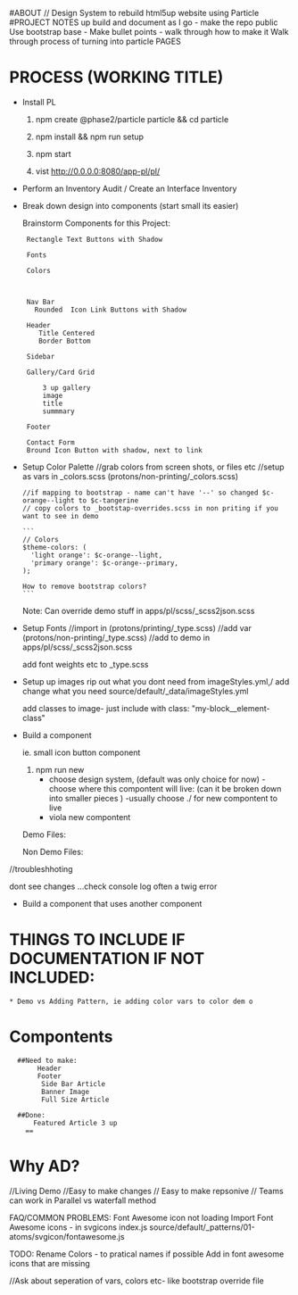 #ABOUT 
// Design System to rebuild html5up website using Particle 
#PROJECT NOTES
up build and document as I go - make the repo public 
Use bootstrap base - 
Make bullet points - walk through how to make it 
Walk through process of turning into particle 
PAGES 

# PROCESS (WORKING TITLE)
* Install PL 
    1. npm create @phase2/particle particle && cd particle
    
    2. npm install && npm run setup
    
    3. npm start
    
    4. vist http://0.0.0.0:8080/app-pl/pl/
    
*  Perform an Inventory Audit / Create an Interface Inventory 
*  Break down design into components (start small its easier)
    
    Brainstorm Components for this Project: 
    
        
     
        
        Rectangle Text Buttons with Shadow 
        
        Fonts
        
        Colors 
        
       
        
        Nav Bar
          Rounded  Icon Link Buttons with Shadow 
        
        Header 
           Title Centered
           Border Bottom 
           
        Sidebar
        
        Gallery/Card Grid 
                
            3 up gallery 
            image
            title
            summmary 
        
        Footer 
        
        Contact Form
        Bround Icon Button with shadow, next to link 
         
        
* Setup Color Palette 
    //grab colors from screen shots, or files etc
     //setup as vars in _colors.scss (protons/non-printing/_colors.scss)
    
    
      //if mapping to bootstrap - name can't have '--' so changed $c-orange--light to $c-tangerine
      // copy colors to _bootstap-overrides.scss in non priting if you want to see in demo  
      
      ```
      // Colors
      $theme-colors: (
        'light orange': $c-orange--light,
        'primary orange': $c-orange--primary,
      );
      
      How to remove bootstrap colors? 
      ```
      
      
     Note:  Can override demo stuff in apps/pl/scss/_scss2json.scss
     
* Setup Fonts
  //import in (protons/printing/_type.scss)
  //add var  (protons/non-printing/_type.scss) 
  //add to demo in apps/pl/scss/_scss2json.scss
  
  add font weights etc to _type.scss
  
  
    
  


* Setup up images
  rip out what you dont need from imageStyles.yml,/ add change what you need 
  source/default/_data/imageStyles.yml
  
  
  add classes to image- just include with class: "my-block__element-class"
  

* Build a component

  ie. small icon button component
  
  1.  npm run new
      - choose design system, (default was only choice for now) 
      -choose where this compontent will live:  (can it be broken down into smaller pieces )
      -usually choose ./ for new compontent to live
      - viola new compontent
     
    
    
   Demo Files: 
   
   Non Demo Files: 
   
   
       


//troubleshhoting 

   dont see changes ...check console log often a twig error
* Build a component that uses another component


# THINGS TO INCLUDE IF DOCUMENTATION IF NOT INCLUDED:
    * Demo vs Adding Pattern, ie adding color vars to color dem o
    
    
    
    
# Compontents
  
      ##Need to make:
           Header
           Footer
            Side Bar Article 
            Banner Image
            Full Size Article 
      
      ##Done: 
          Featured Article 3 up  
        ==
      
      
# Why AD? 
  //Living Demo 
  //Easy to make changes
  // Easy to make repsonive 
  // Teams can work in Parallel vs waterfall method 
      
  
      
  
      
FAQ/COMMON PROBLEMS:
  Font Awesome icon not loading 
     Import Font Awesome icons - in svgicons index.js
     source/default/_patterns/01-atoms/svgicon/fontawesome.js


TODO: 
  Rename Colors - to pratical names if possible
  Add in font awesome icons that are missing    



//Ask about seperation of vars, colors etc- like bootstrap override file


